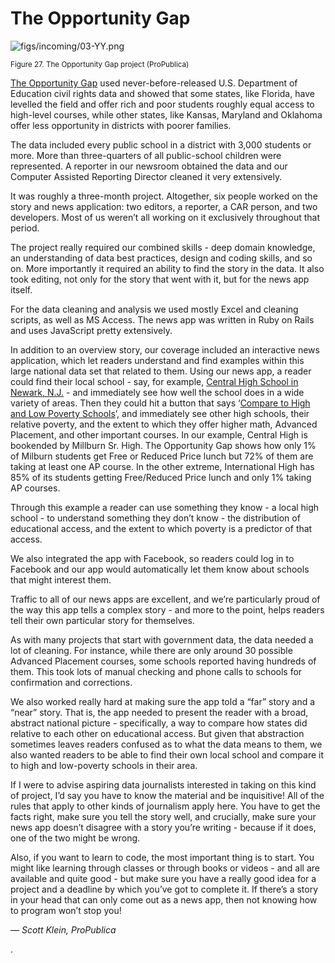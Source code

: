 # The Opportunity Gap

![figs/incoming/03-YY.png
](http://datajournalismhandbook.org/1.0/en/figs/incoming/03-YY.png "Figure 27. The Opportunity Gap project (ProPublica)")

<small>Figure 27. The Opportunity Gap project (ProPublica)</small>

[The Opportunity Gap](http://projects.propublica.org/schools) used never-before-released U.S. Department of Education civil rights data and showed that some states, like Florida, have levelled the field and offer rich and poor students roughly equal access to high-level courses, while other states, like Kansas, Maryland and Oklahoma offer less opportunity in districts with poorer families.

The data included every public school in a district with 3,000 students or more. More than three-quarters of all public-school children were represented. A reporter in our newsroom obtained the data and our Computer Assisted Reporting Director cleaned it very extensively.

It was roughly a three-month project. Altogether, six people worked on the story and news application: two editors, a reporter, a CAR person, and two developers. Most of us weren’t all working on it exclusively throughout that period.

The project really required our combined skills - deep domain knowledge, an understanding of data best practices, design and coding skills, and so on. More importantly it required an ability to find the story in the data. It also took editing, not only for the story that went with it, but for the news app itself.

For the data cleaning and analysis we used mostly Excel and cleaning scripts, as well as MS Access. The news app was written in Ruby on Rails and uses JavaScript pretty extensively.

In addition to an overview story, our coverage included an interactive news application, which let readers understand and find examples within this large national data set that related to them. Using our news app, a reader could find their local school - say, for example, [Central High School in Newark, N.J.](http://goo.gl/HJVCf) - and immediately see how well the school does in a wide variety of areas. Then they could hit a button that says ‘[Compare to High and Low Poverty Schools](http://goo.gl/WrAIi)’, and immediately see other high schools, their relative poverty, and the extent to which they offer higher math, Advanced Placement, and other important courses. In our example, Central High is bookended by Millburn Sr. High. The Opportunity Gap shows how only 1% of Milburn students get Free or Reduced Price lunch but 72% of them are taking at least one AP course. In the other extreme, International High has 85% of its students getting Free/Reduced Price lunch and only 1% taking AP courses.

Through this example a reader can use something they know - a local high school - to understand something they don’t know - the distribution of educational access, and the extent to which poverty is a predictor of that access.

We also integrated the app with Facebook, so readers could log in to Facebook and our app would automatically let them know about schools that might interest them.

Traffic to all of our news apps are excellent, and we’re particularly proud of the way this app tells a complex story - and more to the point, helps readers tell their own particular story for themselves.

As with many projects that start with government data, the data needed a lot of cleaning. For instance, while there are only around 30 possible Advanced Placement courses, some schools reported having hundreds of them. This took lots of manual checking and phone calls to schools for confirmation and corrections.

We also worked really hard at making sure the app told a “far” story and a “near” story. That is, the app needed to present the reader with a broad, abstract national picture - specifically, a way to compare how states did relative to each other on educational access. But given that abstraction sometimes leaves readers confused as to what the data means to them, we also wanted readers to be able to find their own local school and compare it to high and low-poverty schools in their area.

If I were to advise aspiring data journalists interested in taking on this kind of project, I’d say you have to know the material and be inquisitive! All of the rules that apply to other kinds of journalism apply here. You have to get the facts right, make sure you tell the story well, and crucially, make sure your news app doesn’t disagree with a story you’re writing - because if it does, one of the two might be wrong.

Also, if you want to learn to code, the most important thing is to start. You might like learning through classes or through books or videos - and all are available and quite good - but make sure you have a really good idea for a project and a deadline by which you’ve got to complete it. If there’s a story in your head that can only come out as a news app, then not knowing how to program won’t stop you!

— *Scott Klein, ProPublica*

.
